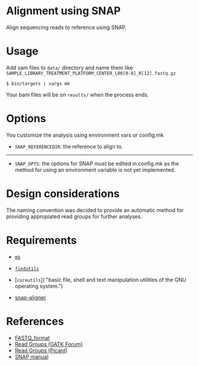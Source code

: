 Alignment using SNAP
====================

Align sequencing reads to reference using SNAP.

# Usage

Add sam files to `data/` directory and name them like
`SAMPLE_LIBRARY_TREATMENT_PLATFORM_CENTER_L00[0-8]_R[12].fastq.gz`

```
$ bin/targets | xargs mk
```

Your bam files will be on `results/` when the process ends.

# Options

You customize the analysis using environment vars or config.mk

- `SNAP_REFERENCEDIR`: the reference to align to.

---

- `SNAP_OPTS`: the options for SNAP *must* be edited in config.mk
    as the method for using an environment variable is not yet implemented.

# Design considerations

The naming convention was decided to provide an automatic method for
providing appropiated read groups for further analyses.

# Requirements

- [`mk`](http://doc.cat-v.org/bell_labs/mk/mk.pdf "A successor for `make`.")

- [`findutils`](https://www.gnu.org/software/findutils/ "Basic directory searching utilities of the GNU operating system.")

- [`coreutils`]( "basic file, shell and text manipulation utilities of the GNU operating system.")

- [snap-aligner](http://snap.cs.berkeley.edu/ "Scalable Nucleotide Alignment Program.")

# References

- [FASTQ_format](https://en.wikipedia.org/wiki/FASTQ_format )
- [Read Groups (GATK Forum)](https://gatkforums.broadinstitute.org/gatk/discussion/6472/read-groups )
- [Read Groups (Picard)](http://broadinstitute.github.io/picard/command-line-overview.html#AddOrReplaceReadGroups )
- [SNAP manual](https://github.com/amplab/snap/blob/master/docs/Manual.pdf )
